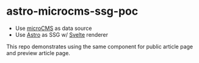 # astro-microcms-ssg-poc

- Use [microCMS] as data source
- Use [Astro] as SSG w/ [Svelte] renderer

This repo demonstrates using the same component for public article page and preview article page.

[microCMS]: https://microcms.io/
[Astro]: https://astro.build/
[Svelte]: https://svelte.dev/
